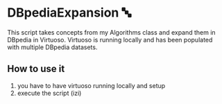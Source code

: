 # DBpediaExpansion 🔤
This script takes concepts from my Algorithms class and expand them in DBpedia in Virtuoso. Virtuoso is running locally and has been populated with multiple DBpedia datasets. 

## How to use it

1) you have to have virtuoso running locally and setup
2) execute the script (izi)
